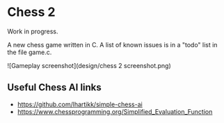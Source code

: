 # Chess 2

Work in progress.

A new chess game written in C. A list of known issues is in a "todo" list in the file game.c.

![Gameplay screenshot](design/chess 2 screenshot.png)

## Useful Chess AI links

* https://github.com/lhartikk/simple-chess-ai
* https://www.chessprogramming.org/Simplified_Evaluation_Function

